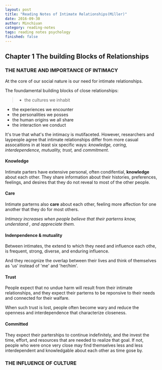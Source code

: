 ```yaml
---
layout: post
title: "Reading Notes of Intimate Relationships(Miller)"
date: 2016-09-30
author: Minchiuan
category: reading-notes
tags: reading notes psychology 
finished: false
---
```


## Chapter 1 **The building Blocks of Relationships**

### THE NATURE AND IMPORTANCE OF INTIMACY

At the core of our social nature is our need for intimate relationships.

The foundamental building blocks of close relationships: 

>+ the cultures we inhabit
+ the experiences we encounter
+ the personalities we posses
+ the human origins we all share
+ the interaction we conduct

It's true that what's the intimacy is mutifaceted. However, researchers and laypeople agree that intimate relationships differ from more casual assocaitions in at least six specific ways: *knowledge, caring, interdependence, mutuality, trust,* and *commitment*.

#### Knowledge

Intimate parters have extensive personal, often condifential, **knowledge** about each other. They share information about their histories, preferences, feelings, and desires that they do not reveal to most of the other people.

#### Care

Intimate parterns also **care** about each other, feeling more affection for one another that they do for most others. 

*Intimacy increases when people believe that their parterns know, understand , and appreciate them.*


#### Indenpendence & mutuality

Between intimates, the extend to which they need and influence each othe, is frequent, strong, diverse, and enduring influence.

And they recognize the overlap between their lives and think of themselves as 'us' instead of 'me' and 'her/him'.


#### Trust

People expect that no undue harm will result from their intimate relationships, and they expect their parterns to be reponsive to their needs and connected for their walfare.

When such trust is lost, people often become wary and reduce the openness and interdependence that characterize closeness. 


#### Committed

They expect their parterships to continue indefinitely, and the invest the time, effort, and resources that are needed to realize that goal. If not, people who were once very close may find themselves less and less interdependent and knowledgable about each other as time gose by. 

### THE INFLUENCE OF CULTURE
